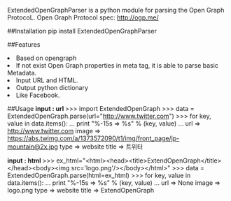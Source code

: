 ExtendedOpenGraphParser is a python module for parsing the Open Graph ProtocoL. 
Open Graph Protocol spec: http://ogp.me/


##Installation
pip install ExtendedOpenGraphParser

##Features
<li> Based on opengraph </li>
<li> If not exist Open Graph properties in meta tag, it is able to parse basic Metadata.</li>
<li> Input URL and HTML.</li>
<li> Output python dictionary </li>
<li> Like Facebook. </li>


##Usage 
<b>input : url </b>
    >>> import ExtendedOpenGraph
    >>> data = ExtendedOpenGraph.parse(url="http://www.twitter.com")
	>>> for key, value in data.items():
	...     print "%-15s => %s" % (key, value)
	...
	url             => http://www.twitter.com
	image           => https://abs.twimg.com/a/1373572090/t1/img/front_page/jp-mountain@2x.jpg
	type            => website
	title           => 트위터 

<b> input : html </b>
	>>> ex_html="&lt;html&gt;&lt;head&gt;&lt;title&gt;ExtendOpenGraph&lt;/title&gt;&lt;/head&gt;&lt;body&gt;&lt;img src='logo.png'/&gt;&lt;/body&gt;&lt;/html&gt;"
	>>> data = ExtendedOpenGraph.parse(html=ex_html)
	>>> for key, value in data.items():
	...     print "%-15s => %s" % (key, value)
	...
	url             => None
	image           => logo.png
	type            => website
	title           => ExtendOpenGraph
